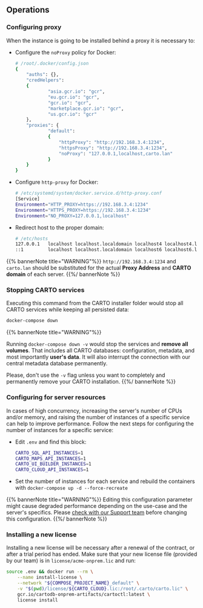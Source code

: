 ## Operations

### Configuring proxy

When the instance is going to be installed behind a proxy it is necessary to:

* Configure the `noProxy` policy for Docker:
	```bash
	# /root/.docker/config.json
	{
		"auths": {},
		"credHelpers":
		{
      			"asia.gcr.io": "gcr",
       			"eu.gcr.io": "gcr",
       			"gcr.io": "gcr",
       			"marketplace.gcr.io": "gcr",
       			"us.gcr.io": "gcr"
		},
		"proxies": {
      			"default":
       			{
       				"httpProxy": "http://192.168.3.4:1234",
       				"httpsProxy": "http://192.168.3.4:1234",
       				"noProxy": "127.0.0.1,localhost,carto.lan"
      			}
		}
	}
	```

* Configure `http-proxy` for Docker:
	```bash
	# /etc/systemd/system/docker.service.d/http-proxy.conf
	[Service]
	Environment="HTTP_PROXY=https://192.168.3.4:1234"
	Environment="HTTPS_PROXY=https://192.168.3.4:1234"
	Environment="NO_PROXY=127.0.0.1,localhost"
	``` 

* Redirect host to the proper domain:
	```bash
	# /etc/hosts
	127.0.0.1   localhost localhost.localdomain localhost4 localhost4.localdomain4 carto.lan
	::1         localhost localhost.localdomain localhost6 localhost6.localdomain6 carto.lan
	```
{{% bannerNote title="WARNING"%}}
`http://192.168.3.4:1234` and `carto.lan` should be substituted for the actual **Proxy Address** and **CARTO domain** of each server.
{{%/ bannerNote %}}



### Stopping CARTO services

Executing this command from the CARTO installer folder would stop all CARTO services while keeping all persisted data:

```bash
docker-compose down
```

{{% bannerNote title="WARNING"%}}

Running `docker-compose down -v` would stop the services and **remove all volumes**. That includes all CARTO databases: configuration, metadata, and most importantly **user's data**. It will also interrupt the connection with our central metadata database permanently. 

Please, don't use the `-v` flag unless you want to completely and permanently remove your CARTO installation.
{{%/ bannerNote %}}


<!-- 
### Upgrading

Upgrading the installation requires a new installer package provided by the CARTO team. Follow these steps to have your instance updated


### Persisting configuration across upgrades

Using `.env.customer` file to persist configuration
-->

### Configuring for server resources

In cases of high concurrency, increasing the server's number of CPUs and/or memory, and raising the number of instances of a specific service can help to improve performance. Follow the next steps for configuring the number of instances for a specific service:

* Edit `.env` and find this block:
	```bash
	CARTO_SQL_API_INSTANCES=1
	CARTO_MAPS_API_INSTANCES=1
	CARTO_UI_BUILDER_INSTANCES=1
	CARTO_CLOUD_API_INSTANCES=1
	```
* Set the number of instances for each service and rebuild the containers with `docker-compose up -d --force-recreate`

{{% bannerNote title="WARNING"%}}
Editing this configuration parameter might cause degraded performance depending on the use-case and the server's specifics. Please [check with our Support team](mailto:enterprise-support@carto.com) before changing this configuration.
{{%/ bannerNote %}}

### Installing a new license

Installing a new license will be necessary after a renewal of the contract, or after a trial period has ended.
Make sure that your new license file (provided by our team) is in `license/acme-onprem.lic` and run:

```bash
source .env && docker run --rm \
    --name install-license \
    --network "${COMPOSE_PROJECT_NAME}_default" \
    -v "$(pwd)/license/${CARTO_CLOUD}.lic:/root/.carto/carto.lic" \
    gcr.io/cartodb-onprem-artifacts/cartoctl:latest \
    license install
```


